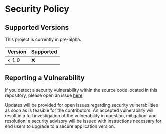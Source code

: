 # Security Policy

## Supported Versions

This project is currently in pre-alpha.

| Version | Supported |
| ------- | --------- |
| < 1.0   | :x:       |

## Reporting a Vulnerability

If you detect a security vulnerability within the source code located in this repository, please open an issue [here](https://github.com/nihilwill/web/issues).

Updates will be provided for open issues regarding security vulnerabilities as soon as is feasible for the contributors. An accepted vulnerability will result in a full investigation of the vulnerability in question, mitigation, and resolution; a security advisory will be issued with instructions necessary for end users to upgrade to a secure application version.
